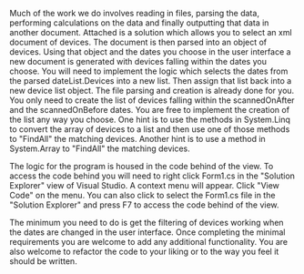 Much of the work we do involves reading in files, parsing the data, performing calculations on the data and finally outputting that data in another document.
Attached is a solution which allows you to select an xml document of devices. The document is then parsed into an object of devices. Using that object and the dates you choose in the
user interface a new document is generated with devices falling within the dates you choose. You will need to implement the logic which selects the dates from the parsed dateList.Devices into a new list.
Then assign that list back into a new device list object. The file parsing and creation is already done for you. You only need to create the list of devices falling within the scannedOnAfter and
the scannedOnBefore dates. You are free to implement the creation of the list any way you choose. One hint is to use the methods in System.Linq to convert the array of devices to a list and then use
one of those methods to "FindAll" the matching devices. Another hint is to use a method in System.Array to "FindAll" the matching devices.

The logic for the program is housed in the code behind of the view. To access the code behind you will need to right click Form1.cs in the "Solution Explorer" view of Visual Studio. A context menu will appear.
Click "View Code" on the menu. You can also click to select the Form1.cs file in the "Solution Explorer" and press F7 to access the code behind of the view.

The minimum you need to do is get the filtering of devices working when the dates are changed in the user interface. Once completing the minimal requirements you are welcome to add
any additional functionality. You are also welcome to refactor the code to your liking or to the way you feel it should be written.